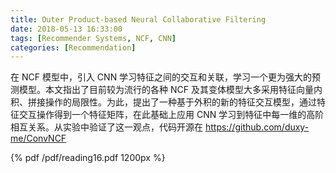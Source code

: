 ```yaml
---
title: Outer Product-based Neural Collaborative Filtering
date: 2018-05-13 16:33:00
tags: [Recommender Systems, NCF, CNN]
categories: [Recommendation] 
---
```


在 NCF 模型中，引入 CNN 学习特征之间的交互和关联，学习一个更为强大的预测模型。本文指出了目前较为流行的各种 NCF 及其变体模型大多采用特征向量内积、拼接操作的局限性。为此，提出了一种基于外积的新的特征交互模型，通过特征交互操作得到一个特征矩阵，在此基础上应用 CNN 学习到特征中每一维的高阶相互关系。从实验中验证了这一观点，代码开源在 https://github.com/duxy-me/ConvNCF

<!-- more -->

{% pdf /pdf/reading16.pdf 1200px %}
